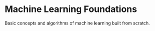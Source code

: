 # Machine Learning Foundations

Basic concepts and algorithms of machine learning built from scratch.
